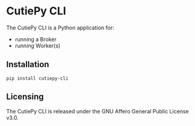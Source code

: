 # CutiePy CLI

The CutiePy CLI is a Python application for:

* running a Broker
* running Worker(s)

## Installation

``` console
pip install cutiepy-cli
```

## Licensing

The CutiePy CLI is released under the GNU Affero General Public License v3.0.
